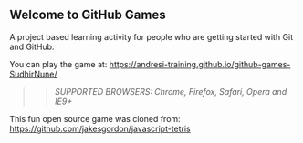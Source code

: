 ## Welcome to GitHub Games

A project based learning activity for people who are getting started with Git and GitHub.

You can play the game at:  https://andresi-training.github.io/github-games-SudhirNune/

>> _*SUPPORTED BROWSERS*: Chrome, Firefox, Safari, Opera and IE9+_

This fun open source game was cloned from: https://github.com/jakesgordon/javascript-tetris
